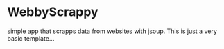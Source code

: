 # WebbyScrappy
simple app that scrapps data from websites with jsoup. This is just a very basic template...
